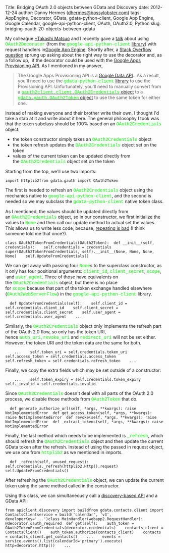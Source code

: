 Title: Bridging OAuth 2.0 objects between GData and Discovery
date: 2012-12-24
author: Danny Hermes (dhermes@bossylobster.com)
tags: AppEngine, Decorator, GData, gdata-python-client, Google App Engine, Google Calendar, google-api-python-client, OAuth, OAuth2.0, Python
slug: bridging-oauth-20-objects-between-gdata

My colleague [+Takashi
Matsuo](http://plus.google.com/110554344789668969711) and I recently
gave a [talk](http://www.youtube.com/watch?v=HoUdWBzUZ-M) about using
<span
style="color: lime; font-family: Courier New, Courier, monospace;">OAuth2Decorator</span>
(from the <span
style="color: lime; font-family: Courier New, Courier, monospace;">google-api-python-client</span>
[library](http://code.google.com/p/google-api-python-client/)) with
request handlers in[Google App
Engine](https://developers.google.com/appengine/). Shortly after, a
[Stack Overflow question](http://stackoverflow.com/questions/13981641)
sprung up asking about the right way to use the decorator and, as a
follow up,  if the decorator could be used with the [Google Apps
Provisioning
API](https://developers.google.com/google-apps/provisioning/). As I
mentioned in my answer,

> The Google Apps Provisioning API is a [Google Data
> API](https://developers.google.com/gdata/docs/2.0/reference)...As a
> result, you'll need to use the <span
> style="color: lime; font-family: Courier New, Courier, monospace;">gdata-python-client</span>
> [library](http://code.google.com/p/gdata-python-client/) to use the
> Provisioning API. Unfortunately, you'll need to manually convert from
> a [<span
> style="color: lime; font-family: Courier New, Courier, monospace;">oauth2client.client.OAuth2Credentials</span>
> object](http://code.google.com/p/google-api-python-client/source/browse/oauth2client/client.py?r=efd0ccd31d6c16ddf9f65ba5c31c7033749be0e1#349)
> to a [<span
> style="color: lime; font-family: Courier New, Courier, monospace;">gdata.gauth.OAuth2Token</span>
> object](http://code.google.com/p/gdata-python-client/source/browse/src/gdata/gauth.py?r=cf0208e89433800c713495654774f36d84e894b3#1143)
> to use the same token for either one.

Instead of making everyone and their brother write their own, I thought
I'd take a stab at it and write about it here. The general philosophy I
took was that the token subclass should be 100% based on an <span
style="color: lime; font-family: Courier New, Courier, monospace;">OAuth2Credentials</span>
object:

-   the token constructor simply takes an <span
    style="color: lime; font-family: 'Courier New', Courier, monospace;">OAuth2Credentials</span> object
-   the token refresh updates the <span
    style="color: lime; font-family: 'Courier New', Courier, monospace;">OAuth2Credentials</span> object
    set on the token
-   values of the current token can be updated directly from the <span
    style="color: lime; font-family: 'Courier New', Courier, monospace;">OAuth2Credentials</span> object
    set on the token

Starting from the top, we'll use two imports:

~~~~ {.prettyprint style="background-color: white;"}
import httplib2from gdata.gauth import OAuth2Token
~~~~

The first is needed to refresh an <span
style="color: lime; font-family: 'Courier New', Courier, monospace;">OAuth2Credentials</span> object
using the mechanics native to <span
style="color: lime; font-family: 'Courier New', Courier, monospace;">google-api-python-client</span>,
and the second is needed so we may subclass the <span
style="color: lime; font-family: 'Courier New', Courier, monospace;">gdata-python-client</span> native
token class.

As I mentioned, the values should be updated directly from an <span
style="color: lime; font-family: 'Courier New', Courier, monospace;">OAuth2Credentials</span> object,
so in our constructor, we first initialize the values to <span
style="color: lime; font-family: Courier New, Courier, monospace;">None</span>
and then call our update method to actual set the values. This allows us
to write less code, because, [repeating is
bad](http://en.wikipedia.org/wiki/Don't_repeat_yourself) (I think
someone told me that once?).

~~~~ {.prettyprint style="background-color: white;"}
class OAuth2TokenFromCredentials(OAuth2Token):  def __init__(self, credentials):    self.credentials = credentials    super(OAuth2TokenFromCredentials, self).__init__(None, None, None, None)    self.UpdateFromCredentials()
~~~~

We can get away with passing four <span
style="color: lime; font-family: Courier New, Courier, monospace;">None</span>s
to the superclass constructor, as it only has four positional arguments:
<span
style="color: lime; font-family: Courier New, Courier, monospace;">client\_id</span>, <span
style="color: lime; font-family: 'Courier New', Courier, monospace;">client\_secret</span>,
<span
style="color: lime; font-family: Courier New, Courier, monospace;">scope</span>,
 and <span
style="color: lime; font-family: Courier New, Courier, monospace;">user\_agent</span>.
Three of those have equivalents on the <span
style="color: lime; font-family: 'Courier New', Courier, monospace;">OAuth2Credentials</span> object,
but there is no place for <span
style="color: lime; font-family: 'Courier New', Courier, monospace;">scope</span> because that
part of the token exchange handled elsewhere (<span
style="color: lime; font-family: Courier New, Courier, monospace;">OAuth2WebServerFlow</span>) in
the <span
style="color: lime; font-family: 'Courier New', Courier, monospace;">google-api-python-client</span> library.

~~~~ {.prettyprint style="background-color: white;"}
  def UpdateFromCredentials(self):    self.client_id = self.credentials.client_id    self.client_secret = self.credentials.client_secret    self.user_agent = self.credentials.user_agent    ...
~~~~

Similarly, the <span
style="color: lime; font-family: 'Courier New', Courier, monospace;">OAuth2Credentials</span> object
only implements the refresh part of the OAuth 2.0 flow, so only has the
token URI, hence <span
style="color: lime; font-family: Courier New, Courier, monospace;">auth\_uri</span>, <span
style="color: lime; font-family: 'Courier New', Courier, monospace;">revoke\_uri</span> and <span
style="color: lime; font-family: Courier New, Courier, monospace;">redirect</span><span
style="color: lime; font-family: 'Courier New', Courier, monospace;">\_uri</span> will
not be set either. However, the token URI and the token data are the
same for both.

~~~~ {.prettyprint style="background-color: white;"}
    ...    self.token_uri = self.credentials.token_uri    self.access_token = self.credentials.access_token    self.refresh_token = self.credentials.refresh_token    ...
~~~~

Finally, we copy the extra fields which may be set outside of a
constructor:

~~~~ {.prettyprint style="background-color: white;"}
    ...    self.token_expiry = self.credentials.token_expiry    self._invalid = self.credentials.invalid
~~~~

Since <span
style="color: lime; font-family: 'Courier New', Courier, monospace;">OAuth2Credentials</span> doesn't
deal with all parts of the OAuth 2.0 process, we disable those methods
from <span
style="color: lime; font-family: 'Courier New', Courier, monospace;">OAuth2Token</span> that
do.

~~~~ {.prettyprint style="background-color: white;"}
  def generate_authorize_url(self, *args, **kwargs): raise NotImplementedError  def get_access_token(self, *args, **kwargs): raise NotImplementedError  def revoke(self, *args, **kwargs): raise NotImplementedError  def _extract_tokens(self, *args, **kwargs): raise NotImplementedError
~~~~

Finally, the last method which needs to be implemented is <span
style="color: lime; font-family: Courier New, Courier, monospace;">\_refresh</span>,
which should refresh the <span
style="color: lime; font-family: 'Courier New', Courier, monospace;">OAuth2Credentials</span> object
and then update the current GData token after the refresh. Instead of
using the passed in request object, we use one from <span
style="color: lime; font-family: Courier New, Courier, monospace;">httplib2</span>
as we mentioned in imports.

~~~~ {.prettyprint style="background-color: white;"}
  def _refresh(self, unused_request):    self.credentials._refresh(httplib2.Http().request)    self.UpdateFromCredentials()
~~~~

After refreshing the <span
style="color: lime; font-family: 'Courier New', Courier, monospace;">OAuth2Credentials</span> object,
we can update the current token using the same method called in the
constructor.

Using this class, we can simultaneously call a [discovery-based
API](https://developers.google.com/discovery/v1/getting_started#background)
and a GData API:

~~~~ {.prettyprint style="background-color: white;"}
from apiclient.discovery import buildfrom gdata.contacts.client import ContactsClientservice = build('calendar', 'v3', developerKey='...')class MainHandler(webapp2.RequestHandler):  @decorator.oauth_required  def get(self):    auth_token = OAuth2TokenFromCredentials(decorator.credentials)    contacts_client = ContactsClient()    auth_token.authorize(contacts_client)    contacts = contacts_client.get_contacts()    ...    events = service.events().list(calendarId='primary').execute(        http=decorator.http())    ...
~~~~

<a href="https://profiles.google.com/114760865724135687241" rel="author" style="display: none;">About Bossy Lobster</a>
